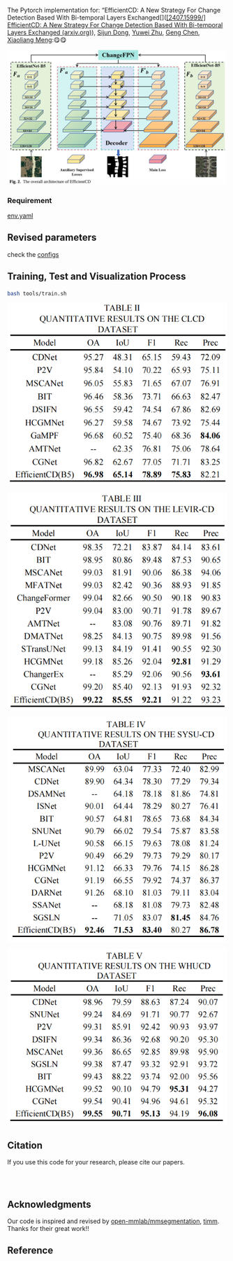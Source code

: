 The Pytorch implementation for:
“EfficientCD: A New Strategy For Change Detection Based With Bi-temporal Layers Exchanged[]([[2407.15999/] EfficientCD: A New Strategy For Change Detection Based With Bi-temporal Layers Exchanged (arxiv.org)](https://arxiv.org/abs/2407.15999)),
[Sijun Dong](https://arxiv.org/search/cs?searchtype=author&query=Dong,+S), [Yuwei Zhu](https://arxiv.org/search/cs?searchtype=author&query=Zhu,+Y), [Geng Chen](https://arxiv.org/search/cs?searchtype=author&query=Chen,+G), [Xiaoliang Meng](https://arxiv.org/search/cs?searchtype=author&query=Meng,+X)::yum::yum:



![image-20240724222528684](./docs/en/image-20240724222528684.png)

### Requirement  
 [env.yaml](env.yaml) 


## Revised parameters 
check the   [configs](configs) 

## Training, Test and Visualization Process   

```bash
bash tools/train.sh
```


![image-20240724223103482](./docs/en/image-20240724223103482.png)

![image-20240724223124411](./docs/en/image-20240724223124411.png)

![image-20240724223137020](./docs/en/image-20240724223137020.png)

![image-20240724223150191](./docs/en/image-20240724223150191.png)

## Citation 

 If you use this code for your research, please cite our papers.  

```



```
## Acknowledgments

 Our code is inspired and revised by [open-mmlab/mmsegmentation](https://github.com/open-mmlab/mmsegmentation),  [timm](https://github.com/huggingface/pytorch-image-models). Thanks  for their great work!!  



## Reference  
